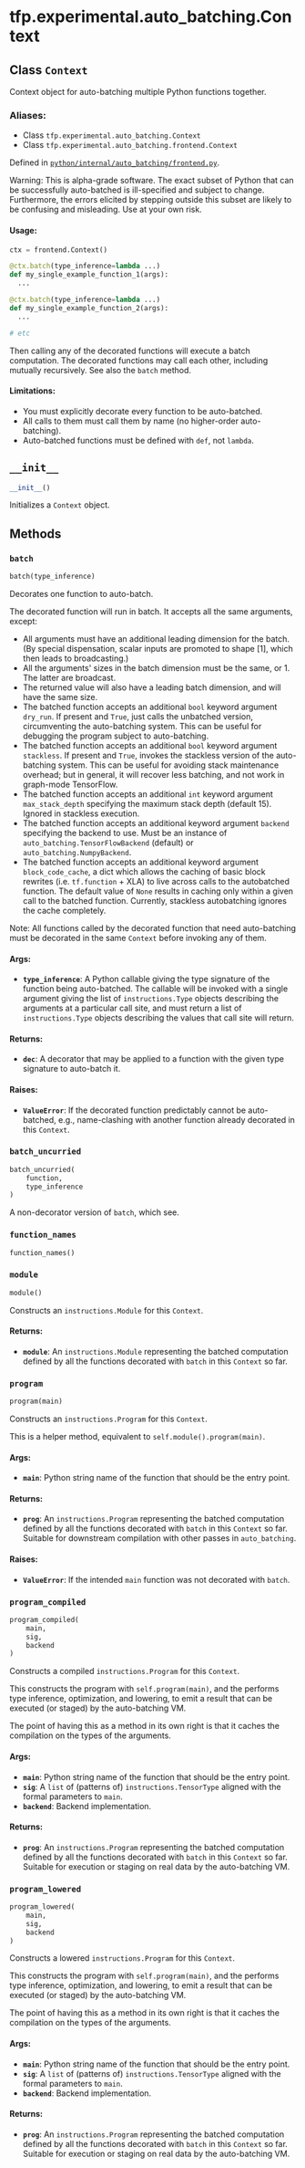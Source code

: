 <div itemscope itemtype="http://developers.google.com/ReferenceObject">
<meta itemprop="name" content="tfp.experimental.auto_batching.Context" />
<meta itemprop="path" content="Stable" />
<meta itemprop="property" content="__init__"/>
<meta itemprop="property" content="batch"/>
<meta itemprop="property" content="batch_uncurried"/>
<meta itemprop="property" content="function_names"/>
<meta itemprop="property" content="module"/>
<meta itemprop="property" content="program"/>
<meta itemprop="property" content="program_compiled"/>
<meta itemprop="property" content="program_lowered"/>
</div>

# tfp.experimental.auto_batching.Context

## Class `Context`

Context object for auto-batching multiple Python functions together.



### Aliases:

* Class `tfp.experimental.auto_batching.Context`
* Class `tfp.experimental.auto_batching.frontend.Context`



Defined in [`python/internal/auto_batching/frontend.py`](https://github.com/tensorflow/probability/tree/master/tensorflow_probability/python/internal/auto_batching/frontend.py).

<!-- Placeholder for "Used in" -->

Warning: This is alpha-grade software.  The exact subset of Python that can be
successfully auto-batched is ill-specified and subject to change.
Furthermore, the errors elicited by stepping outside this subset are likely to
be confusing and misleading.  Use at your own risk.

#### Usage:


```python
ctx = frontend.Context()

@ctx.batch(type_inference=lambda ...)
def my_single_example_function_1(args):
  ...

@ctx.batch(type_inference=lambda ...)
def my_single_example_function_2(args):
  ...

# etc
```

Then calling any of the decorated functions will execute a batch computation.
The decorated functions may call each other, including mutually recursively.
See also the `batch` method.

#### Limitations:


- You must explicitly decorate every function to be auto-batched.
- All calls to them must call them by name (no higher-order auto-batching).
- Auto-batched functions must be defined with `def`, not `lambda`.

<h2 id="__init__"><code>__init__</code></h2>

``` python
__init__()
```

Initializes a `Context` object.




## Methods

<h3 id="batch"><code>batch</code></h3>

``` python
batch(type_inference)
```

Decorates one function to auto-batch.

The decorated function will run in batch.  It accepts all the same
arguments, except:
- All arguments must have an additional leading dimension for the batch.
  (By special dispensation, scalar inputs are promoted to shape [1], which
  then leads to broadcasting.)
- All the arguments' sizes in the batch dimension must be the same, or 1.
  The latter are broadcast.
- The returned value will also have a leading batch dimension, and
  will have the same size.
- The batched function accepts an additional `bool` keyword argument
  `dry_run`.  If present and `True`, just calls the unbatched version,
  circumventing the auto-batching system.  This can be useful for
  debugging the program subject to auto-batching.
- The batched function accepts an additional `bool` keyword argument
  `stackless`.  If present and `True`, invokes the stackless version of the
  auto-batching system.  This can be useful for avoiding stack maintenance
  overhead; but in general, it will recover less batching, and not work in
  graph-mode TensorFlow.
- The batched function accepts an additional `int` keyword argument
  `max_stack_depth` specifying the maximum stack depth (default 15).
  Ignored in stackless execution.
- The batched function accepts an additional keyword argument `backend`
  specifying the backend to use.  Must be an instance of
  `auto_batching.TensorFlowBackend` (default) or
  `auto_batching.NumpyBackend`.
- The batched function accepts an additional keyword argument
  `block_code_cache`, a dict which allows the caching of basic block
  rewrites (i.e. `tf.function` + XLA) to live across calls to the
  autobatched function. The default value of `None` results in caching only
  within a given call to the batched function. Currently, stackless
  autobatching ignores the cache completely.

Note: All functions called by the decorated function that need auto-batching
must be decorated in the same `Context` before invoking any of them.

#### Args:


* <b>`type_inference`</b>: A Python callable giving the type signature of the
  function being auto-batched.  The callable will be invoked with a single
  argument giving the list of `instructions.Type` objects describing the
  arguments at a particular call site, and must return a list of
  `instructions.Type` objects describing the values that call site will
  return.


#### Returns:


* <b>`dec`</b>: A decorator that may be applied to a function with the given
  type signature to auto-batch it.


#### Raises:


* <b>`ValueError`</b>: If the decorated function predictably cannot be auto-batched,
  e.g., name-clashing with another function already decorated in this
  `Context`.

<h3 id="batch_uncurried"><code>batch_uncurried</code></h3>

``` python
batch_uncurried(
    function,
    type_inference
)
```

A non-decorator version of `batch`, which see.


<h3 id="function_names"><code>function_names</code></h3>

``` python
function_names()
```




<h3 id="module"><code>module</code></h3>

``` python
module()
```

Constructs an `instructions.Module` for this `Context`.


#### Returns:


* <b>`module`</b>: An `instructions.Module` representing the batched computation
  defined by all the functions decorated with `batch` in this `Context` so
  far.

<h3 id="program"><code>program</code></h3>

``` python
program(main)
```

Constructs an `instructions.Program` for this `Context`.

This is a helper method, equivalent to `self.module().program(main)`.

#### Args:


* <b>`main`</b>: Python string name of the function that should be the entry point.


#### Returns:


* <b>`prog`</b>: An `instructions.Program` representing the batched computation
  defined by all the functions decorated with `batch` in this `Context` so
  far.  Suitable for downstream compilation with other passes in
  `auto_batching`.


#### Raises:


* <b>`ValueError`</b>: If the intended `main` function was not decorated with
  `batch`.

<h3 id="program_compiled"><code>program_compiled</code></h3>

``` python
program_compiled(
    main,
    sig,
    backend
)
```

Constructs a compiled `instructions.Program` for this `Context`.

This constructs the program with `self.program(main)`, and the performs type
inference, optimization, and lowering, to emit a result that can be executed
(or staged) by the auto-batching VM.

The point of having this as a method in its own right is that it caches the
compilation on the types of the arguments.

#### Args:


* <b>`main`</b>: Python string name of the function that should be the entry point.
* <b>`sig`</b>: A `list` of (patterns of) `instructions.TensorType` aligned with
  the formal parameters to `main`.
* <b>`backend`</b>: Backend implementation.


#### Returns:


* <b>`prog`</b>: An `instructions.Program` representing the batched computation
  defined by all the functions decorated with `batch` in this `Context` so
  far.  Suitable for execution or staging on real data by the
  auto-batching VM.

<h3 id="program_lowered"><code>program_lowered</code></h3>

``` python
program_lowered(
    main,
    sig,
    backend
)
```

Constructs a lowered `instructions.Program` for this `Context`.

This constructs the program with `self.program(main)`, and the performs type
inference, optimization, and lowering, to emit a result that can be executed
(or staged) by the auto-batching VM.

The point of having this as a method in its own right is that it caches the
compilation on the types of the arguments.

#### Args:


* <b>`main`</b>: Python string name of the function that should be the entry point.
* <b>`sig`</b>: A `list` of (patterns of) `instructions.TensorType` aligned with
  the formal parameters to `main`.
* <b>`backend`</b>: Backend implementation.


#### Returns:


* <b>`prog`</b>: An `instructions.Program` representing the batched computation
  defined by all the functions decorated with `batch` in this `Context` so
  far.  Suitable for execution or staging on real data by the
  auto-batching VM.



